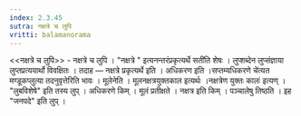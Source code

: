 ```yaml
---
index: 2.3.45
sutra: नक्षत्रे च लुपि
vritti: balamanorama
---
```


<<नक्षत्रे च लुपि>> - नक्षत्रे च लुपि । "नक्षत्रे " इत्यनन्तरंप्रकृत्यर्थे सती॑ति शेषः । लुप्शब्देन लुप्संज्ञाया लुप्तप्रत्ययार्थो विवक्षितः । तदाह — नक्षत्रे प्रकृत्यर्थे इति । अधिकरण इति ।सप्तम्यधिकरणे चे॑त्यत मण्डूकप्लुत्या तदनुवृत्तेरिति भावः । मूलेनेति । मूलनक्षत्रयुक्तकाल इत्यर्थः ।नक्षत्रेण युक्तः कालः॑ इत्यण् । "लुबविशेषे" इति तस्य लुप् । अधिकरणे किम्  । मूलं प्रतीक्षते । नक्षत्र इति किम्  । पञ्चालेषु तिष्ठति । इह "जनपदे" इति लुप् । 